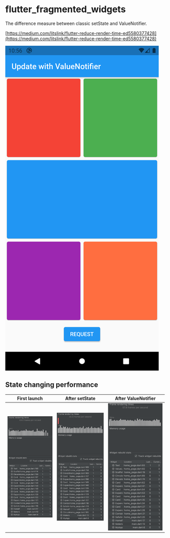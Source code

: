 # flutter_fragmented_widgets

The difference measure between classic setState and ValueNotifier.

[https://medium.com/litslink/flutter-reduce-render-time-ed5580377428](https://medium.com/litslink/flutter-reduce-render-time-ed5580377428)

![PREVIEW](./PREVIEW.png)

## State changing performance

|First launch|After setState|After ValueNotifier|
|-|-|-|
|![FIRST_LAUNCH](./FIRST_LAUNCH.png)|![SET_STATE](./SET_STATE.png)|![VALUE_NOTIFIER](./VALUE_NOTIFIER.png)|
